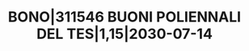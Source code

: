 ---
layout: asset
title: BONO|311546 BUONI POLIENNALI DEL TES|1,15|2030-07-14
isin: IT0005415291
---